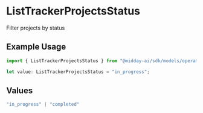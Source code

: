 # ListTrackerProjectsStatus

Filter projects by status

## Example Usage

```typescript
import { ListTrackerProjectsStatus } from "@midday-ai/sdk/models/operations";

let value: ListTrackerProjectsStatus = "in_progress";
```

## Values

```typescript
"in_progress" | "completed"
```